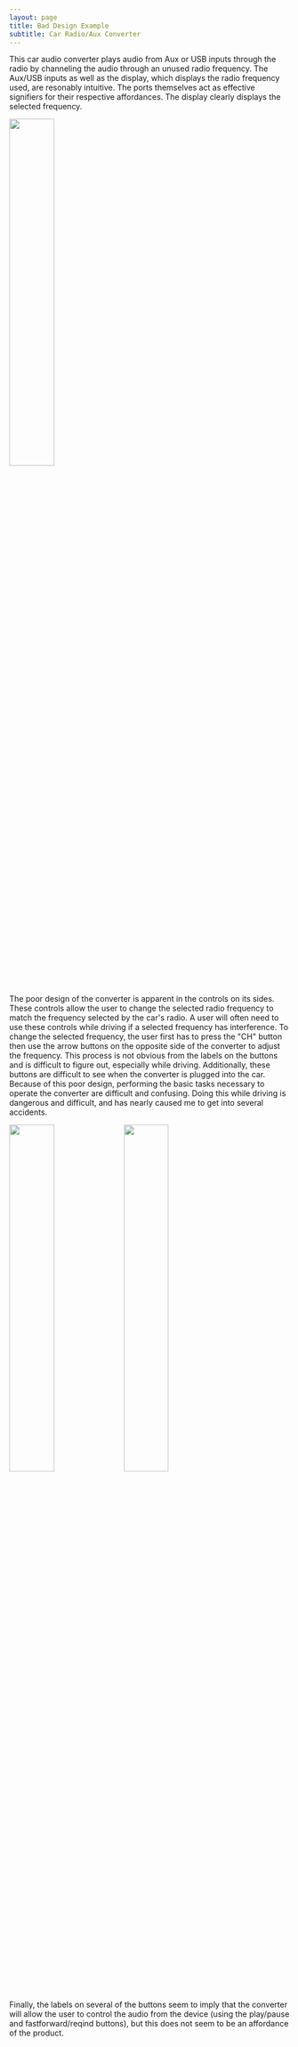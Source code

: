 ```yaml
---
layout: page
title: Bad Design Example
subtitle: Car Radio/Aux Converter
---
```


This car audio converter plays audio from Aux or USB inputs through the radio by channeling the audio through an unused radio frequency.  The Aux/USB inputs as well as the display, which displays the radio frequency used, are resonably intuitive.  The ports themselves act as effective signifiers for their respective affordances.  The display clearly displays the selected frequency.

<img src="/img/bad_design2.png" width="40%" height="40%">

The poor design of the converter is apparent in the controls on its sides.  These controls allow the user to change the selected radio frequency to match the frequency selected by the car's radio.  A user will often need to use these controls while driving if a selected frequency has interference.  To change the selected frequency, the user first has to press the "CH" button then use the arrow buttons on the opposite side of the converter to adjust the frequency.  This process is not obvious from the labels on the buttons and is difficult to figure out, especially while driving.  Additionally, these buttons are difficult to see when the converter is plugged into the car.  Because of this poor design, performing the basic tasks necessary to operate the converter are difficult and confusing.  Doing this while driving is dangerous and difficult, and has nearly caused me to get into several accidents.

<img src="/img/bad_design1.png" width="40%" height="40%"> <img src="/img/bad_design3.png" width="40%" height="40%">

Finally, the labels on several of the buttons seem to imply that the converter will allow the user to control the audio from the device (using the play/pause and fastforward/reqind buttons), but this does not seem to be an affordance of the product.

